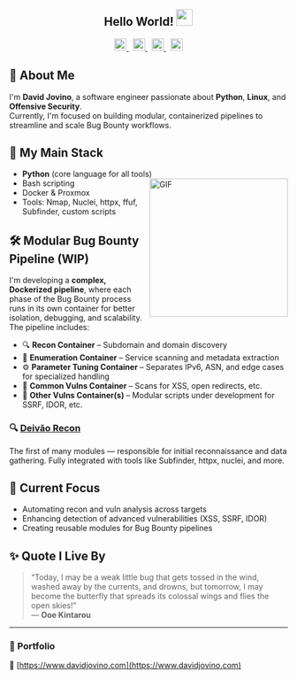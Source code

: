 <h2 align="center">Hello World! <img src="https://raw.githubusercontent.com/iampavangandhi/iampavangandhi/master/gifs/Hi.gif" width="30px" /></h2>

<p align="center">
  <a href="https://www.linkedin.com/in/davidjovino/">
    <img alt="LinkedIn" width="22px" src="https://cdn.jsdelivr.net/npm/simple-icons@v3/icons/linkedin.svg" />
  </a>
  &nbsp;
  <a href="https://github.com/DavidJovino">
    <img alt="GitHub" width="22px" src="https://cdn.jsdelivr.net/npm/simple-icons@v3/icons/github.svg" />
  </a>
  &nbsp;
  <a href="https://www.instagram.com/jovino.david/">
    <img alt="Instagram" width="22px" src="https://cdn.jsdelivr.net/npm/simple-icons@v3/icons/instagram.svg" />
  </a>
  &nbsp;
  <a href="https://replit.com/@DavidJovino">
    <img alt="Replit" width="22px" src="https://cdn.jsdelivr.net/npm/simple-icons@3.13.0/icons/repl-dot-it.svg" />
  </a>
</p>


## 👋 About Me

I'm **David Jovino**, a software engineer passionate about **Python**, **Linux**, and **Offensive Security**.  
Currently, I'm focused on building modular, containerized pipelines to streamline and scale Bug Bounty workflows.


## 🐍 My Main Stack

- **Python** (core language for all tools)   <img align="right" alt="GIF" src="https://media.giphy.com/media/13HgwGsXF0aiGY/giphy.gif" width="250"/>
- Bash scripting
- Docker & Proxmox
- Tools: Nmap, Nuclei, httpx, ffuf, Subfinder, custom scripts

## 🛠️ Modular Bug Bounty Pipeline (WIP)

I'm developing a **complex, Dockerized pipeline**, where each phase of the Bug Bounty process runs in its own container for better isolation, debugging, and scalability. The pipeline includes:

- 🔍 **Recon Container** – Subdomain and domain discovery  
- 📡 **Enumeration Container** – Service scanning and metadata extraction  
- ⚙️ **Parameter Tuning Container** – Separates IPv6, ASN, and edge cases for specialized handling  
- 🚨 **Common Vulns Container** – Scans for XSS, open redirects, etc.  
- 🧬 **Other Vulns Container(s)** – Modular scripts under development for SSRF, IDOR, etc.

### 🔍 [Deivão Recon](https://github.com/DavidJovino/deivao-recon)
The first of many modules — responsible for initial reconnaissance and data gathering. Fully integrated with tools like Subfinder, httpx, nuclei, and more.

## 🎯 Current Focus

- Automating recon and vuln analysis across targets  
- Enhancing detection of advanced vulnerabilities (XSS, SSRF, IDOR)  
- Creating reusable modules for Bug Bounty pipelines

## ✨ Quote I Live By

> “Today, I may be a weak little bug that gets tossed in the wind, washed away by the currents, and drowns, but tomorrow, I may become the butterfly that spreads its colossal wings and flies the open skies!”  
> — **Ooe Kintarou**

---

### 🔗 Portfolio  
📎 [https://www.davidjovino.com](https://www.davidjovino.com)
